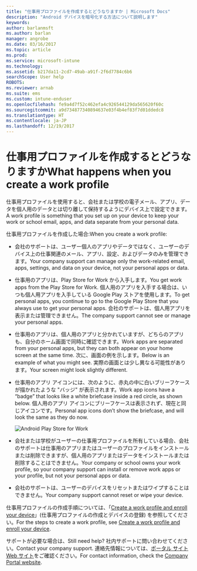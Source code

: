 ```yaml
---
title: "仕事用プロファイルを作成するとどうなりますか | Microsoft Docs"
description: "Android デバイスを暗号化する方法について説明します"
keywords: 
author: barlanmsft
ms.author: barlan
manager: angrobe
ms.date: 03/16/2017
ms.topic: article
ms.prod: 
ms.service: microsoft-intune
ms.technology: 
ms.assetid: b217da11-2cd7-49ab-a91f-2f6d7784c6b6
searchScope: User help
ROBOTS: 
ms.reviewer: arnab
ms.suite: ems
ms.custom: intune-enduser
ms.openlocfilehash: fe9a4d7f52c462efa4c926544129da565620f60c
ms.sourcegitcommit: a9d734877340894637e03f4b4ef83f7d01ddedc8
ms.translationtype: HT
ms.contentlocale: ja-JP
ms.lasthandoff: 12/19/2017
---
```

# <a name="what-happens-when-you-create-a-work-profile"></a><span data-ttu-id="d1196-103">仕事用プロファイルを作成するとどうなりますか</span><span class="sxs-lookup"><span data-stu-id="d1196-103">What happens when you create a work profile</span></span>

<span data-ttu-id="d1196-104">仕事用プロファイルを使用すると、会社または学校の電子メール、アプリ、データを個人用のデータとは切り離して保持するようにデバイス上で設定できます。</span><span class="sxs-lookup"><span data-stu-id="d1196-104">A work profile is something that you set up on your device to keep your work or school email, apps, and data separate from your personal data.</span></span>

<span data-ttu-id="d1196-105">仕事用プロファイルを作成した場合:</span><span class="sxs-lookup"><span data-stu-id="d1196-105">When you create a work profile:</span></span>

- <span data-ttu-id="d1196-106">会社のサポートは、ユーザー個人のアプリやデータではなく、ユーザーのデバイス上の仕事関連のメール、アプリ、設定、およびデータのみを管理できます。</span><span class="sxs-lookup"><span data-stu-id="d1196-106">Your company support can manage only the work-related email, apps, settings, and data on your device, not your personal apps or data.</span></span>

- <span data-ttu-id="d1196-107">仕事用のアプリは、Play Store for Work から入手します。</span><span class="sxs-lookup"><span data-stu-id="d1196-107">You get work apps from the Play Store for Work.</span></span> <span data-ttu-id="d1196-108">個人用のアプリを入手する場合は、いつも個人用アプリを入手している Google Play ストアを使用します。</span><span class="sxs-lookup"><span data-stu-id="d1196-108">To get personal apps, you continue to go to the Google Play Store that you always use to get your personal apps.</span></span> <span data-ttu-id="d1196-109">会社のサポートは、個人用アプリを表示または管理できません。</span><span class="sxs-lookup"><span data-stu-id="d1196-109">The company support cannot see or manage your personal apps.</span></span>

- <span data-ttu-id="d1196-110">仕事用のアプリは、個人用のアプリと分かれていますが、どちらのアプリも、自分のホーム画面で同時に確認できます。</span><span class="sxs-lookup"><span data-stu-id="d1196-110">Work apps are separated from your personal apps, but they can both appear on your home screen at the same time.</span></span> <span data-ttu-id="d1196-111">次に、画面の例を示します。</span><span class="sxs-lookup"><span data-stu-id="d1196-111">Below is an example of what you might see.</span></span> <span data-ttu-id="d1196-112">実際の画面とは少し異なる可能性があります。</span><span class="sxs-lookup"><span data-stu-id="d1196-112">Your screen might look slightly different.</span></span>

- <span data-ttu-id="d1196-113">仕事用のアプリ アイコンには、次のように、赤丸の中に白いブリーフケースが描かれたような "バッジ" が表示されます。</span><span class="sxs-lookup"><span data-stu-id="d1196-113">Work app icons have a “badge” that looks like a white briefcase inside a red circle, as shown below.</span></span> <span data-ttu-id="d1196-114">個人用のアプリ アイコンにブリーフケースは表示されず、現在と同じアイコンです。</span><span class="sxs-lookup"><span data-stu-id="d1196-114">Personal app icons don’t show the briefcase, and will look the same as they do now.</span></span>

    ![Android Play Store for Work](./media/afw-google-play-store-for-work.png)

- <span data-ttu-id="d1196-116">会社または学校がユーザーの仕事用プロファイルを所有している場合、会社のサポートは仕事用のアプリまたはユーザーのプロファイルをインストールまたは削除できますが、個人用のアプリまたはデータをインストールまたは削除することはできません。</span><span class="sxs-lookup"><span data-stu-id="d1196-116">Your company or school owns your work profile, so your company support can install or remove work apps or your profile, but not your personal apps or data.</span></span>
- <span data-ttu-id="d1196-117">会社のサポートは、ユーザーのデバイスをリセットまたはワイプすることはできません。</span><span class="sxs-lookup"><span data-stu-id="d1196-117">Your company support cannot reset or wipe your device.</span></span>

<span data-ttu-id="d1196-118">仕事用プロファイルの作成手順については、「[Create a work profile and enroll your device](create-a-work-profile-and-enroll-your-device-in-intune-android.md)」(仕事用プロファイルの作成とデバイスの登録) を参照してください。</span><span class="sxs-lookup"><span data-stu-id="d1196-118">For the steps to create a work profile, see [Create a work profile and enroll your device](create-a-work-profile-and-enroll-your-device-in-intune-android.md).</span></span>

<span data-ttu-id="d1196-119">サポートが必要な場合は、</span><span class="sxs-lookup"><span data-stu-id="d1196-119">Still need help?</span></span> <span data-ttu-id="d1196-120">社内サポートに問い合わせてください。</span><span class="sxs-lookup"><span data-stu-id="d1196-120">Contact your company support.</span></span> <span data-ttu-id="d1196-121">連絡先情報については、[ポータル サイト Web サイト](https://portal.manage.microsoft.com#HelpDeskDialog)をご確認ください。</span><span class="sxs-lookup"><span data-stu-id="d1196-121">For contact information, check the [Company Portal website](https://portal.manage.microsoft.com#HelpDeskDialog).</span></span>
